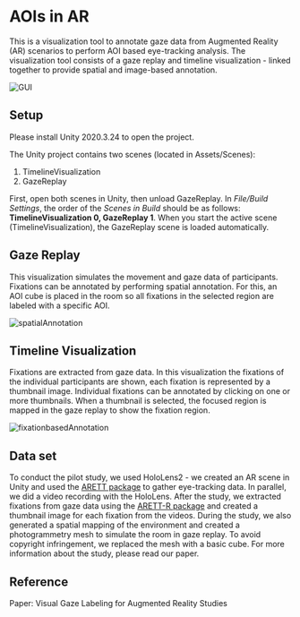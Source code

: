 # AOIs in AR
This is a visualization tool to annotate gaze data from Augmented Reality (AR) scenarios to perform AOI based eye-tracking analysis. 
The visualization tool consists of a gaze replay and timeline visualization - linked together to provide spatial and image-based annotation.

![GUI](https://github.com/IntCDC/AOIs-in-AR/assets/128146104/ad081f48-f946-47af-9ab0-19a9f04b049c)


## Setup
Please install Unity 2020.3.24 to open the project.

The Unity project contains two scenes (located in Assets/Scenes):
1. TimelineVisualization
2. GazeReplay

First, open both scenes in Unity, then unload GazeReplay. In *File/Build Settings*, the order of the *Scenes in Build* should be as follows: **TimelineVisualization 0, GazeReplay 1**. When you start the active scene (TimelineVisualization), the GazeReplay scene is loaded automatically.


## Gaze Replay
This visualization simulates the movement and gaze data of participants. Fixations can be annotated by performing spatial annotation. For this, an AOI cube is placed in the room so all fixations in the selected region are labeled with a specific AOI.

![spatialAnnotation](https://github.com/IntCDC/AOIs-in-AR/assets/128146104/1f91c15e-e4f7-4b32-b722-b56d462c9ff1)

## Timeline Visualization
Fixations are extracted from gaze data. In this visualization the fixations of the individual participants are shown, each fixation is represented by a thumbnail image.
Individual fixations can be annotated by clicking on one or more thumbnails. When a thumbnail is selected, the focused region is mapped in the gaze replay to show the fixation region.

![fixationbasedAnnotation](https://github.com/IntCDC/AOIs-in-AR/assets/128146104/a8cb583c-8a65-4c9d-9f83-ba290fe6ff68)


## Data set
To conduct the pilot study, we used HoloLens2 - we created an AR scene in Unity and used the [ARETT package](https://github.com/AR-Eye-Tracking-Toolkit/ARETT) to gather eye-tracking data. In parallel, we did a video recording with the HoloLens. After the study, we extracted fixations from gaze data using the [ARETT-R package](https://github.com/AR-Eye-Tracking-Toolkit/ARETT-R-Package) and created a thumbnail image for each fixation from the videos. During the study, we also generated a spatial mapping of the environment and created a photogrammetry mesh to simulate the room in gaze replay. To avoid copyright infringement, we replaced the mesh with a basic cube. 
For more information about the study, please read our paper.

## Reference
Paper: Visual Gaze Labeling for Augmented Reality Studies
